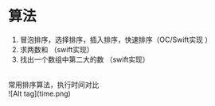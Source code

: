 # 算法
1. 冒泡排序，选择排序，插入排序，快速排序（OC/Swift实现 ）
2. 求两数和 （swift实现）
3. 找出一个数组中第二大的数 （swift实现）

<br />
常用排序算法，执行时间对比
<br />
![Alt tag](time.png)
<br />

